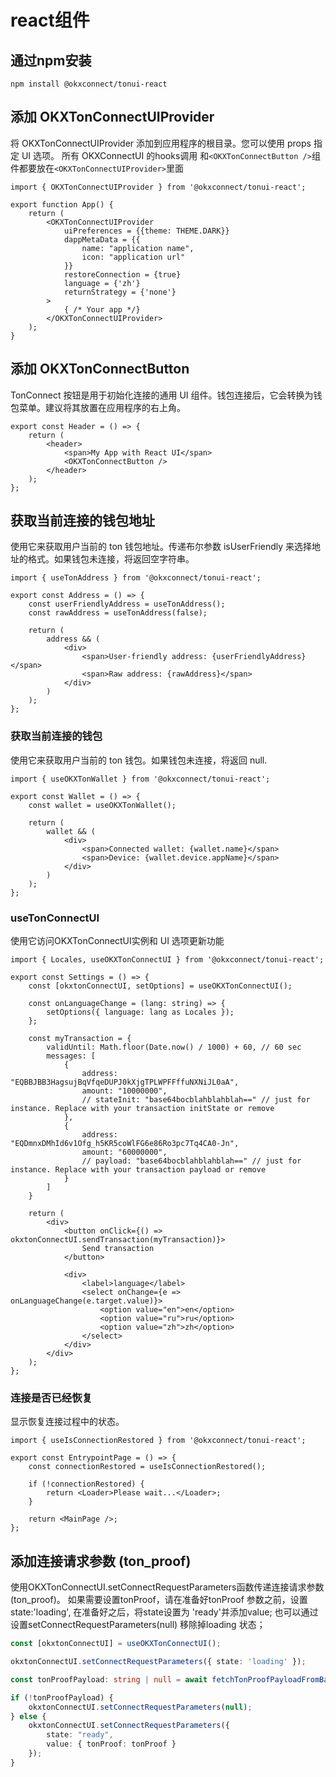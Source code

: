 # react组件

## 通过npm安装

`npm install @okxconnect/tonui-react`

## 添加 OKXTonConnectUIProvider
将 OKXTonConnectUIProvider 添加到应用程序的根目录。您可以使用 props 指定 UI 选项。
所有 OKXConnectUI 的hooks调用 和`<OKXTonConnectButton />`组件都要放在`<OKXTonConnectUIProvider>`里面
```tsx
import { OKXTonConnectUIProvider } from '@okxconnect/tonui-react';

export function App() {
    return (
        <OKXTonConnectUIProvider
            uiPreferences = {{theme: THEME.DARK}}
            dappMetaData = {{
                name: "application name",
                icon: "application url"
            }}
            restoreConnection = {true}
            language = {'zh'}
            returnStrategy = {'none'}
        >
            { /* Your app */}
        </OKXTonConnectUIProvider>
    );
}

```

## 添加 OKXTonConnectButton
TonConnect 按钮是用于初始化连接的通用 UI 组件。钱包连接后，它会转换为钱包菜单。建议将其放置在应用程序的右上角。

```tsx
export const Header = () => {
    return (
        <header>
            <span>My App with React UI</span>
            <OKXTonConnectButton />
        </header>
    );
};

```

## 获取当前连接的钱包地址
使用它来获取用户当前的 ton 钱包地址。传递布尔参数 isUserFriendly 来选择地址的格式。如果钱包未连接，将返回空字符串。

```tsx
import { useTonAddress } from '@okxconnect/tonui-react';

export const Address = () => {
    const userFriendlyAddress = useTonAddress();
    const rawAddress = useTonAddress(false);

    return (
        address && (
            <div>
                <span>User-friendly address: {userFriendlyAddress}</span>
                <span>Raw address: {rawAddress}</span>
            </div>
        )
    );
};
```

### 获取当前连接的钱包
使用它来获取用户当前的 ton 钱包。如果钱包未连接，将返回 null.

```tsx
import { useOKXTonWallet } from '@okxconnect/tonui-react';

export const Wallet = () => {
    const wallet = useOKXTonWallet();

    return (
        wallet && (
            <div>
                <span>Connected wallet: {wallet.name}</span>
                <span>Device: {wallet.device.appName}</span>
            </div>
        )
    );
};
```

### useTonConnectUI
使用它访问OKXTonConnectUI实例和 UI 选项更新功能

```tsx
import { Locales, useOKXTonConnectUI } from '@okxconnect/tonui-react';

export const Settings = () => {
    const [okxtonConnectUI, setOptions] = useOKXTonConnectUI();

    const onLanguageChange = (lang: string) => {
        setOptions({ language: lang as Locales });
    };

    const myTransaction = {
        validUntil: Math.floor(Date.now() / 1000) + 60, // 60 sec
        messages: [
            {
                address: "EQBBJBB3HagsujBqVfqeDUPJ0kXjgTPLWPFFffuNXNiJL0aA",
                amount: "10000000",
                // stateInit: "base64bocblahblahblah==" // just for instance. Replace with your transaction initState or remove
            },
            {
                address: "EQDmnxDMhId6v1Ofg_h5KR5coWlFG6e86Ro3pc7Tq4CA0-Jn",
                amount: "60000000",
                // payload: "base64bocblahblahblah==" // just for instance. Replace with your transaction payload or remove
            }
        ]
    }

    return (
        <div>
            <button onClick={() => okxtonConnectUI.sendTransaction(myTransaction)}>
                Send transaction
            </button>

            <div>
                <label>language</label>
                <select onChange={e => onLanguageChange(e.target.value)}>
                    <option value="en">en</option>
                    <option value="ru">ru</option>
                    <option value="zh">zh</option>
                </select>
            </div>
        </div>
    );
};
```

### 连接是否已经恢复
显示恢复连接过程中的状态。

```tsx
import { useIsConnectionRestored } from '@okxconnect/tonui-react';

export const EntrypointPage = () => {
    const connectionRestored = useIsConnectionRestored();

    if (!connectionRestored) {
        return <Loader>Please wait...</Loader>;
    }

    return <MainPage />;
};
```

## 添加连接请求参数 (ton_proof)
使用OKXTonConnectUI.setConnectRequestParameters函数传递连接请求参数(ton_proof)。
如果需要设置tonProof，请在准备好tonProof 参数之前，设置state:'loading',
在准备好之后，将state设置为 'ready'并添加value;
也可以通过设置setConnectRequestParameters(null) 移除掉loading 状态；


```ts
const [okxtonConnectUI] = useOKXTonConnectUI();

okxtonConnectUI.setConnectRequestParameters({ state: 'loading' });

const tonProofPayload: string | null = await fetchTonProofPayloadFromBackend();

if (!tonProofPayload) {
    okxtonConnectUI.setConnectRequestParameters(null);
} else {
    okxtonConnectUI.setConnectRequestParameters({
        state: "ready",
        value: { tonProof: tonProof }
    });
}

```